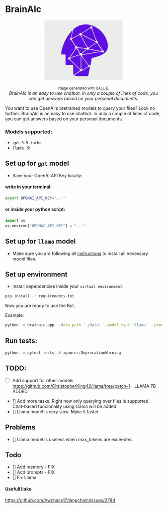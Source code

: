 # BrainAIc
<p align="center">
    <img src="./images/logo.png" alt="BrainAIc" width="50%">

</p>
<p align="center">
    <small>Image generated with DALL-E.<br></small>
    <em>BrainAIc is an easy to use chatbot. In only a couple of lines of code, you can get answers based on your personal documents.</em>
</p>


You want to use OpenAi's pretrained models to query your files? Look no further.
BrainAIc is an easy to use chatbot. In only a couple of lines of code, you can get answers based on your personal documents.

### Models supported:
- `gpt-3.5-turbo`
- `llama 7b`

## Set up for `gpt` model
- Save your OpenAI API Key locally:
#### write in your terminal:
```sh
export OPENAI_API_KEY="..."
```
#### or inside your python script:
```python
import os
os.environ["OPENAI_API_KEY"] = "..."
```
## Set up for `llama` model
- Make sure you are following all [instructions](https://github.com/ggerganov/llama.cpp) to install all necessary model files.

## Set up environment
- Install dependencies inside your `virtual environment`:
```sh
pip install -r requirements.txt
```

Now you are ready to use the Bot.

Example:
```sh
python -m brainaic.app --data_path './data' --model_type 'llama' --prompt 'how old is Vasilis?'
```

## Run tests:
```sh
python -m pytest tests -W ignore::DeprecationWarning
```

## TODO:
- [ ] Add support for other models
    https://github.com/ChristopherKing42/llama/tree/patch-1 - LLAMA 7B ADDED
- [] Add more tasks. Right now only querying over files is supported. Chat-based funcionality using Llama will be added
- [] Llama model is very slow. Make it faster


## Problems
- [] Llama model is useless when max_tokens are exceeded.

## Todo
- [] Add memory - FIX
- [] Add prompts - FIX
- [] Fix Llama


#### Usefull links
https://github.com/hwchase17/langchain/issues/2784
